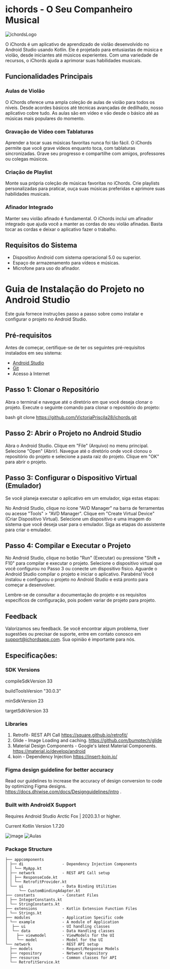 
# ichords - O Seu Companheiro Musical
![ichordsLogo](https://github.com/VictoriaPriscila28/ichords/assets/88152540/e940c979-36e3-46ee-97a8-5c148dd6cde6)

O iChords é um aplicativo de aprendizado de violão desenvolvido no Android Studio usando Kotlin. Ele é projetado para entusiastas de música e violão, desde iniciantes até músicos experientes. Com uma variedade de recursos, o iChords ajuda a aprimorar suas habilidades musicais.

## Funcionalidades Principais

### Aulas de Violão
O iChords oferece uma ampla coleção de aulas de violão para todos os níveis. Desde acordes básicos até técnicas avançadas de dedilhado, nosso aplicativo cobre tudo. As aulas são em vídeo e vão desde o básico até as músicas mais populares do momento.

### Gravação de Vídeo com Tablaturas
Aprender a tocar suas músicas favoritas nunca foi tão fácil. O iChords permite que você grave vídeos enquanto toca, com tablaturas sincronizadas. Grave seu progresso e compartilhe com amigos, professores ou colegas músicos.

### Criação de Playlist
Monte sua própria coleção de músicas favoritas no iChords. Crie playlists personalizadas para praticar, ouça suas músicas preferidas e aprimore suas habilidades musicais.

### Afinador Integrado
Manter seu violão afinado é fundamental. O iChords inclui um afinador integrado que ajuda você a manter as cordas do seu violão afinadas. Basta tocar as cordas e deixar o aplicativo fazer o trabalho.

## Requisitos do Sistema

- Dispositivo Android com sistema operacional 5.0 ou superior.
- Espaço de armazenamento para vídeos e músicas.
- Microfone para uso do afinador.

# Guia de Instalação do Projeto no Android Studio

Este guia fornece instruções passo a passo sobre como instalar e configurar o projeto no Android Studio.

## Pré-requisitos

Antes de começar, certifique-se de ter os seguintes pré-requisitos instalados em seu sistema:

- [Android Studio](https://developer.android.com/studio)
- [Git](https://git-scm.com/)
- Acesso à Internet

## Passo 1: Clonar o Repositório

Abra o terminal e navegue até o diretório em que você deseja clonar o projeto. Execute o seguinte comando para clonar o repositório do projeto:

bash
git clone https://github.com/VictoriaPriscila28/ichords.git

## Passo 2: Abrir o Projeto no Android Studio

Abra o Android Studio.
Clique em "File" (Arquivo) no menu principal.
Selecione "Open" (Abrir).
Navegue até o diretório onde você clonou o repositório do projeto e selecione a pasta raiz do projeto.
Clique em "OK" para abrir o projeto.

## Passo 3: Configurar o Dispositivo Virtual (Emulador)

Se você planeja executar o aplicativo em um emulador, siga estas etapas:

No Android Studio, clique no ícone "AVD Manager" na barra de ferramentas ou acesse "Tools" > "AVD Manager".
Clique em "Create Virtual Device" (Criar Dispositivo Virtual).
Selecione um dispositivo e uma imagem do sistema que você deseja usar para o emulador.
Siga as etapas do assistente para criar o emulador.

## Passo 4: Compilar e Executar o Projeto

No Android Studio, clique no botão "Run" (Executar) ou pressione "Shift + F10" para compilar e executar o projeto.
Selecione o dispositivo virtual que você configurou no Passo 3 ou conecte um dispositivo físico.
Aguarde o Android Studio compilar o projeto e iniciar o aplicativo.
Parabéns! Você instalou e configurou o projeto no Android Studio e está pronto para começar a desenvolver.

Lembre-se de consultar a documentação do projeto e os requisitos específicos de configuração, pois podem variar de projeto para projeto.


## Feedback
Valorizamos seu feedback. Se você encontrar algum problema, tiver sugestões ou precisar de suporte, entre em contato conosco em support@ichordsapp.com. Sua opinião é importante para nós.

## Especificações:


### SDK Versions

compileSdkVersion 33

buildToolsVersion "30.0.3"

minSdkVersion 23

targetSdkVersion 33


### Libraries

1. Retrofit- REST API Call
https://square.github.io/retrofit/
2. Glide - Image Loading and caching.
https://github.com/bumptech/glide
3. Material Design Components - Google's latest Material Components.
https://material.io/develop/android
4. koin - Dependency Injection
https://insert-koin.io/

### Figma design guideline for better accuracy

Read our guidelines to increase the accuracy of design conversion to code by optimizing Figma designs. 
https://docs.dhiwise.com/docs/Designguidelines/intro .

### Built with AndroidX Support

Requires Android Studio Arctic Fox | 2020.3.1 or higher.

Current Kotlin Version 1.7.20

![image](https://github.com/VictoriaPriscila28/ichords/assets/88152540/05d02bd9-bdac-4919-ac9d-87af9057a1b3) ![Aulas](https://github.com/VictoriaPriscila28/ichords/assets/88152540/2216574f-c634-4b3f-932a-b4b8f0ce5e45)
### Package Structure



```
├── appcomponents       
│ ├── di                 - Dependency Injection Components 
│ │ └── MyApp.kt
│ ├── network            - REST API Call setup
│ │ ├── ResponseCode.kt
│ │ └── RetrofitProvider.kt
│ └── ui                 - Data Binding Utilities
│     └── CustomBindingAdapter.kt
├── constants            - Constant Files
│ ├── IntegerConstants.kt
│ └── StringConstants.kt
├── extensions           - Kotlin Extension Function Files
│ └── Strings.kt
├── modules              - Application Specific code
│ └── example            - A module of Application 
│  ├── ui                - UI handling classes
│  └── data              - Data Handling classes
│    ├── viewmodel       - ViewModels for the UI
│    └── model           - Model for the UI
└── network              - REST API setup
  ├── models             - Request/Response Models
  ├── repository         - Network repository
  ├── resources          - Common classes for API
  └── RetrofitService.kt
```
